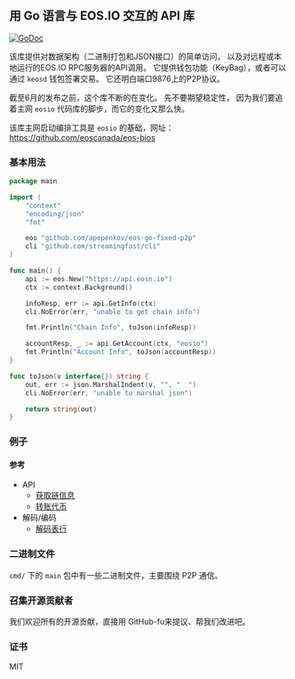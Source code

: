 ## 用 Go 语言与 EOS.IO 交互的 API 库

[![GoDoc](https://godoc.org/github.com/apepenkov/eos-go-fixed-p2p?status.svg)](https://godoc.org/github.com/apepenkov/eos-go-fixed-p2p)

该库提供对数据架构（二进制打包和JSON接口）的简单访问，
以及对远程或本地运行的EOS.IO RPC服务器的API调用。
它提供钱包功能（KeyBag），或者可以通过 `keosd` 钱包签署交易。
它还明白端口9876上的P2P协议。

截至6月的发布之前，这个库不断的在变化。 先不要期望稳定性，
因为我们要追着主网 `eosio` 代码库的脚步，而它的变化又那么快。

该库主网启动编排工具是 `eosio` 的基础，网址：
https://github.com/eoscanada/eos-bios

### 基本用法

```go
package main

import (
	"context"
	"encoding/json"
	"fmt"

	eos "github.com/apepenkov/eos-go-fixed-p2p"
	cli "github.com/streamingfast/cli"
)

func main() {
	api := eos.New("https://api.eosn.io")
	ctx := context.Background()

	infoResp, err := api.GetInfo(ctx)
	cli.NoError(err, "unable to get chain info")

	fmt.Println("Chain Info", toJson(infoResp))

	accountResp, _ := api.GetAccount(ctx, "eosio")
	fmt.Println("Account Info", toJson(accountResp))
}

func toJson(v interface{}) string {
	out, err := json.MarshalIndent(v, "", "  ")
	cli.NoError(err, "unable to marshal json")

	return string(out)
}
```

### 例子

#### 参考

 * API
    * [获取链信息](./example_api_get_info_test.go)
    * [转账代币](./example_api_transfer_eos_test.go)
 * 解码/编码
    * [解码表行](./example_abi_decode_test.go)

### 二进制文件

`cmd/` 下的 `main` 包中有一些二进制文件，主要围绕 P2P 通信。

### 召集开源贡献者

我们欢迎所有的开源贡献，直接用 GitHub-fu来提议、帮我们改进吧。

### 证书

MIT
